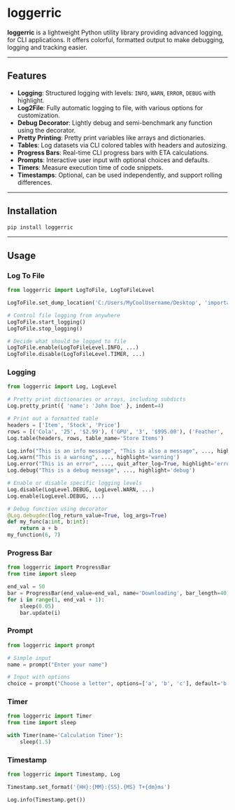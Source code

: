 # loggerric

**loggerric** is a lightweight Python utility library providing advanced logging, for CLI applications. It offers colorful, formatted output to make debugging, logging and tracking easier.

---

## Features

- **Logging**: Structured logging with levels: `INFO`, `WARN`, `ERROR`, `DEBUG` with highlight.
- **Log2File**: Fully automatic logging to file, with various options for customization.
- **Debug Decorator**: Lightly debug and semi-benchmark any function using the decorator.
- **Pretty Printing**: Pretty print variables like arrays and dictionaries.
- **Tables**: Log datasets via CLI colored tables with headers and autosizing.
- **Progress Bars**: Real-time CLI progress bars with ETA calculations.
- **Prompts**: Interactive user input with optional choices and defaults.
- **Timers**: Measure execution time of code snippets.
- **Timestamps**: Optional, can be used independently, and support rolling differences.

---

## Installation

```bash
pip install loggerric
```

---

## Usage

### Log To File

```python
from loggerric import LogToFile, LogToFileLevel

LogToFile.set_dump_location('C:/Users/MyCoolUsername/Desktop', 'important_log') # Don't include the extension

# Control file logging from anywhere
LogToFile.start_logging()
LogToFile.stop_logging()

# Decide what should be logged to file
LogToFile.enable(LogToFileLevel.INFO, ...)
LogToFile.disable(LogToFileLevel.TIMER, ...)
```

### Logging

```python
from loggerric import Log, LogLevel

# Pretty print dictionaries or arrays, including subdicts
Log.pretty_print({ 'name': 'John Doe' }, indent=4)

# Print out a formatted table
headers = ['Item', 'Stock', 'Price']
rows = [('Cola', '25', '$2.99'), ('GPU', '3', '$995.00'), ('Feather', '2,500', '$0.29')]
Log.table(headers, rows, table_name='Store Items')

Log.info("This is an info message", "This is also a message", ..., highlight=['This', 'message'])
Log.warn("This is a warning", ..., highlight='warning')
Log.error("This is an error", ..., quit_after_log=True, highlight='error')
Log.debug("This is a debug message", ..., highlight='debug')

# Enable or disable specific logging levels
Log.disable(LogLevel.DEBUG, LogLevel.WARN, ...)
Log.enable(LogLevel.DEBUG, ...)

# Debug function using decorator
@Log.debugdec(log_return_value=True, log_args=True)
def my_func(a:int, b:int):
    return a + b
my_function(6, 7)
```

### Progress Bar

```python
from loggerric import ProgressBar
from time import sleep

end_val = 50
bar = ProgressBar(end_value=end_val, name='Downloading', bar_length=40)
for i in range(1, end_val + 1):
    sleep(0.05)
    bar.update(i)
```

### Prompt

```python
from loggerric import prompt

# Simple input
name = prompt("Enter your name")

# Input with options
choice = prompt("Choose a letter", options=['a', 'b', 'c'], default='b', loop_until_valid=True, case_sensitive=False)
```

### Timer

```python
from loggerric import Timer
from time import sleep

with Timer(name='Calculation Timer'):
    sleep(1.5)
```

### Timestamp

```python
from loggerric import Timestamp, Log

Timestamp.set_format('{HH}:{MM}:{SS}.{MS} T+{dm}ms')

Log.info(Timestamp.get())
```